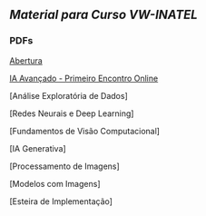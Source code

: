 ## *Material para Curso VW-INATEL*

### PDFs
[Abertura](https://github.com/rlrocha90/CursoVW/blob/806fff7790b10d1682b22e15776b9fdbf858210a/PDFs/00%20-%20Abertura.pdf)  

[IA Avançado - Primeiro Encontro Online](https://github.com/rlrocha90/CursoVW/blob/5d1ccaad040fbcaf36a15d759db9c86af6b67401/PDFs/00%20-%20IA%20Avan%C3%A7ado%20-%20Introdu%C3%A7%C3%A3o.pdf)  

[Análise Exploratória de Dados]  

[Redes Neurais e Deep Learning]

[Fundamentos de Visão Computacional]

[IA Generativa]

[Processamento de Imagens]

[Modelos com Imagens]

[Esteira de Implementação]
